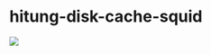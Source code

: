 # hitung-disk-cache-squid
<img src ="https://github.com/puji122/hitung-disk-cache-squid/blob/master/1.jpg">

